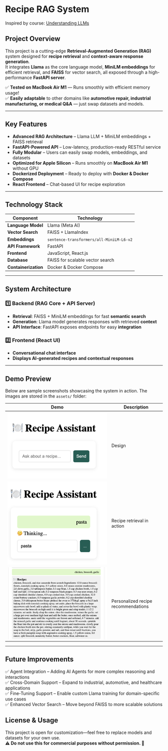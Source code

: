 # Recipe RAG System  
Inspired by course: [Understanding LLMs](https://cogsciprag.github.io/Understanding-LLMs-course/intro.html)  

## Project Overview  
This project is a cutting-edge **Retrieval-Augmented Generation (RAG)** system designed for **recipe retrieval** and **context-aware response generation**.  
It integrates **Llama** as the core language model, **MiniLM embeddings** for efficient retrieval, and **FAISS** for vector search, all exposed through a high-performance **FastAPI server**.  

✅ **Tested on MacBook Air M1** — Runs smoothly with efficient memory usage!  
✅ **Easily adaptable** to other domains like **automotive repair, industrial manufacturing, or medical Q&A** — just swap datasets and models.  

---

## Key Features  
- **Advanced RAG Architecture** – Llama LLM + MiniLM embeddings + FAISS retrieval  
- **FastAPI-Powered API** – Low-latency, production-ready RESTful service  
- **Fully Modular** – Users can easily swap models, embeddings, and datasets  
- **Optimized for Apple Silicon** – Runs smoothly on **MacBook Air M1** without GPU  
- **Dockerized Deployment** – Ready to deploy with **Docker & Docker Compose**  
- **React Frontend** – Chat-based UI for recipe exploration  

---

## Technology Stack  

| **Component**      | **Technology**                                    |
|--------------------|--------------------------------------------------|
| **Language Model** | Llama (Meta AI)                                  |
| **Vector Search**  | FAISS + LlamaIndex                               |
| **Embeddings**     | `sentence-transformers/all-MiniLM-L6-v2`         |
| **API Framework**  | FastAPI                                          |
| **Frontend**      | JavaScript, React.js                             |
| **Database**      | FAISS for scalable vector search                 |
| **Containerization** | Docker & Docker Compose                       |

---

## System Architecture  

### 1️⃣ Backend (RAG Core + API Server)  
- **Retrieval**: FAISS + MiniLM embeddings for fast **semantic search**  
- **Generation**: Llama model generates responses with retrieved **context**  
- **API Interface**: FastAPI exposes endpoints for easy **integration**  

### 2️⃣ Frontend (React UI)  
- **Conversational chat interface**  
- **Displays AI-generated recipes and contextual responses**  

---

## Demo Preview  
Below are sample screenshots showcasing the system in action. The images are stored in the `assets/` folder:  

| **Demo**                  | **Description**                          |
|---------------------------|------------------------------------------|
| ![Demo 1](https://github.com/whitney-house/RAG_system/blob/main/fronted/src/assets/demo1.png) | Design          |
| ![Demo 2](https://github.com/whitney-house/RAG_system/blob/main/fronted/src/assets/demo2.png) | Recipe retrieval in action               |
| ![Demo 3](https://github.com/whitney-house/RAG_system/blob/main/fronted/src/assets/demo3.png) | Personalized recipe recommendations   |

---


## Future Improvements
✅ Agent Integration – Adding AI Agents for more complex reasoning and interactions  
✅ Cross-Domain Support – Expand to industrial, automotive, and healthcare applications  
✅ Fine-Tuning Support – Enable custom Llama training for domain-specific use cases  
✅ Enhanced Vector Search – Move beyond FAISS to more scalable solutions  

## License & Usage
This project is open for customization—feel free to replace models and datasets for your own use.  
**⚠️ Do not use this for commercial purposes without permission. 🚀**

